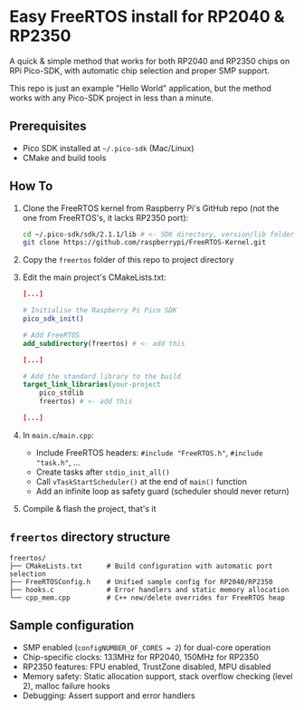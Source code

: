 # Easy FreeRTOS install for RP2040 & RP2350

A quick & simple method that works for both RP2040 and RP2350 chips on RPi Pico-SDK, with automatic chip selection and proper SMP support.

This repo is just an example "Hello World" application, but the method works with any Pico-SDK project in less than a minute.

## Prerequisites

- Pico SDK installed at `~/.pico-sdk` (Mac/Linux)
- CMake and build tools

## How To

1. Clone the FreeRTOS kernel from Raspberry Pi's GitHub repo (not the one from FreeRTOS's, it lacks RP2350 port):
   ```bash
   cd ~/.pico-sdk/sdk/2.1.1/lib # <- SDK directory, version/lib folder
   git clone https://github.com/raspberrypi/FreeRTOS-Kernel.git
   ```

2. Copy the `freertos` folder of this repo to project directory

3. Edit the main project's CMakeLists.txt:
    ```cmake
    [...]

    # Initialise the Raspberry Pi Pico SDK
    pico_sdk_init()

    # Add FreeRTOS
    add_subdirectory(freertos) # <- add this

    [...]

    # Add the standard library to the build
    target_link_libraries(your-project
        pico_stdlib
        freertos) # <- add this

    [...]
    ```

4. In `main.c`/`main.cpp`:
   - Include FreeRTOS headers: `#include "FreeRTOS.h"`, `#include "task.h"`, ...
   - Create tasks after `stdio_init_all()`
   - Call `vTaskStartScheduler()` at the end of `main()` function
   - Add an infinite loop as safety guard (scheduler should never return)

5. Compile & flash the project, that's it

## `freertos` directory structure

```
freertos/
├── CMakeLists.txt      # Build configuration with automatic port selection
├── FreeRTOSConfig.h    # Unified sample config for RP2040/RP2350
├── hooks.c             # Error handlers and static memory allocation
└── cpp_mem.cpp         # C++ new/delete overrides for FreeRTOS heap
```

## Sample configuration

- SMP enabled (`configNUMBER_OF_CORES = 2`) for dual-core operation
- Chip-specific clocks: 133MHz for RP2040, 150MHz for RP2350  
- RP2350 features: FPU enabled, TrustZone disabled, MPU disabled
- Memory safety: Static allocation support, stack overflow checking (level 2), malloc failure hooks
- Debugging: Assert support and error handlers